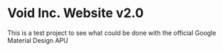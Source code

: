 # Void Inc. Website v2.0

This is a test project to see what could be done with the official Google Material Design APU
